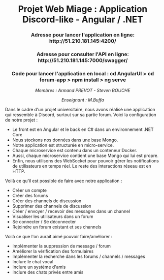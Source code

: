 <h1 align="center"> Projet Web Miage  : Application Discord-like - Angular / .NET</h1>

<h3 align="center"> Adresse pour lancer l'application en ligne: <strong> http://51.210.181.145:4200/ </strong> </h3>
<h3 align="center"> Adresse pour consulter l'API en ligne: <strong> http://51.210.181.145:7000/swagger/ </strong> </h3>
<h3 align="center"> Code pour lancer l'application en local : <strong> cd AngularUI > cd forum-app > npm install > ng serve</strong>

</h3>

<p align="center"><i>Membres : Armand PREVOT - Steven BOUCHE</i></p>
<p align="center"><i>Enseignant : M.Buffa </i></p>

Dans le cadre d'un projet universitaire, nous avons réalisé une application qui ressemble à Discord, surtout sur sa partie forum. Voici la configuration de notre projet :

<ul>
  <li>Le front est en Angular et le back en C# dans un environnement .NET Core</li>
  <li>Nous stockons nos données dans une base Mongo.</li>
  <li>Notre application est structurée en micro-service.</li>
  <li>Chaque microservice est contenu dans un conteneur Docker.</li>
  <li>Aussi, chaque microservice contient une base Mongo qui lui est propre.</li>
  <li>Enfin, nous utilisons des WebSocket pour pouvoir gérer les notifications de utilisateurs en temps réel. Le reste des interactions réseau est en HTTP.</li>
</ul>


Voilà ce qu'il est possible de faire avec notre application :
  - Créer un compte
  - Créer des forums
  - Créer des channels de discussion
  - Supprimer des channels de discussion 
  - Créer / envoyer / recevoir des messages dans un channel
  - Visualiser les utilisateurs dans un forum
  - Se connecter / Se déconnecter
  - Rejoindre un forum existant et ses channels
 
 Voilà ce que l'on aurait aimé pouvoir faire/améliorer :
  - Implémenter la suppression de message / forum
  - Améliorer la vérification des formulaires
  - Implémenter la recherche dans les forums / channels / messages
  - Inclure le chat vocal
  - Inclure un système d'amis
  - Inclure des chats privés entre amis
